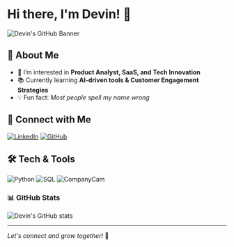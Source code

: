 # Hi there, I'm Devin! 👋

![Devin's GitHub Banner](https://source.unsplash.com/1600x400/?technology,coding)

## 🚀 About Me
- 🔭 I’m interested in **Product Analyst, SaaS, and Tech Innovation**
- 📚 Currently learning **AI-driven tools & Customer Engagement Strategies**
- 💡 Fun fact: *Most people spell my name wrong*

## 🔗 Connect with Me
[![LinkedIn](https://img.shields.io/badge/LinkedIn-%230077B5.svg?style=for-the-badge&logo=linkedin&logoColor=white)](https://www.linkedin.com/in/devin-paddock-678b55132/) 
[![GitHub](https://img.shields.io/badge/GitHub-%23181717.svg?style=for-the-badge&logo=github&logoColor=white)](https://github.com/DevonwithI)

## 🛠️ Tech & Tools
![Python](https://img.shields.io/badge/Python-3670A0?style=for-the-badge&logo=python&logoColor=yellow)
![SQL]([https://img.shields.io/badge/JavaScript-F7DF1E?style=for-the-badge&logo=javascript&logoColor=black](https://img.shields.io/badge/SQL-4479A1?style=for-the-badge&logo=sql&logoColor=white))
![CompanyCam](https://img.shields.io/badge/CompanyCam-0078D7?style=for-the-badge)

### 📊 GitHub Stats
![Devin's GitHub stats](https://github-readme-stats.vercel.app/api?username=DevonwithI&show_icons=true&theme=radical)

---
*Let's connect and grow together!* 🚀
